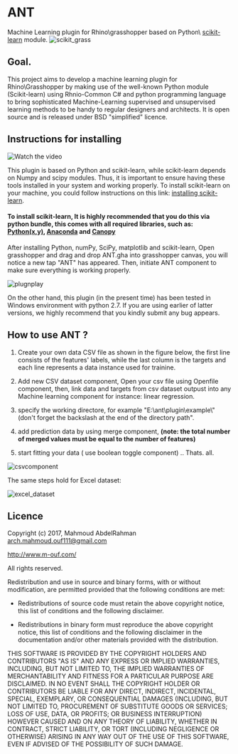 # ANT
Machine Learning plugin for Rhino\grasshopper based on Python\ [scikit-learn](http://scikit-learn.org/) module.
![scikit_grass](https://cloud.githubusercontent.com/assets/6969514/26666295/73118c52-469f-11e7-9c9b-b2f44c41ab3a.png)

## Goal.
This project aims to develop a machine learning plugin for Rhino\Grasshopper by making use of the well-known Python module (Scikit-learn) using Rhnio-Common C# and python programming language to bring sophisticated Machine-Learning supervised and unsupervised learning methods to be handy to regular designers and architects. It is open source and is released under BSD "simplified" licence.

## Instructions for installing

![Watch the video](https://youtu.be/3rqW-VltR_Q)

This plugin is based on Python and scikit-learn, while scikit-learn depends on Numpy and scipy modules. Thus, it is important to ensure having these tools installed in your system and working properly.
To install scikit-learn on your machine, you could follow instructions on this link: [installing scikit-learn](http://scikit-learn.org/stable/install.html).

#### To install scikit-learn, It is highly recommended that you do this via python bundle, this comes with all required libraries, such as: [Python(x,y)](http://python-xy.github.io/), [Anaconda](https://www.continuum.io/downloads) and [Canopy](https://www.enthought.com/products/canopy/)

After installing Python, numPy, SciPy, matplotlib and scikit-learn, Open grasshopper and drag and drop ANT.gha into grasshopper canvas, you will notice a new tap "ANT" has appeared. Then, initiate ANT component to make sure everything is working properly.

![plugnplay](https://cloud.githubusercontent.com/assets/6969514/26765670/03332d34-4981-11e7-9778-d209cf9b3bcd.jpg)

On the other hand, this plugin (in the present time) has been tested in Windows environment with python 2.7. If you are using earlier of latter versions, we highly recommend that you kindly submit any bug appears. 

## How to use ANT ?

1. Create your own data CSV file as shown in the figure below, the first line consists of the features' labels, while the last column is the targets and each line represents a data instance used for trainine. 

2. Add new CSV dataset component, Open your csv file using Openfile component, then, link data and targets from csv dataset outpust into any Machine learning component for instance: linear regression.

3. specify the working directore, for example "E:\ant\plugin\example\\" (don't forget the backslash at the end of the directory path". 

4. add prediction data by using merge component, **(note: the total number of merged values must be equal to the number of features)**

5. start fitting your data ( use boolean toggle component) .. Thats. all.


![csvcomponent](https://user-images.githubusercontent.com/6969514/27114267-aac9b728-50c2-11e7-9d73-9cc7ca16eb19.jpg)

The same steps hold for Excel dataset:

![excel_dataset](https://user-images.githubusercontent.com/6969514/27114445-080d49b2-50c4-11e7-9c44-145f18129bde.jpg)


## Licence
Copyright (c) 2017, Mahmoud AbdelRahman <arch.mahmoud.ouf111@gmail.com> 

http://www.m-ouf.com/ 

All rights reserved.

Redistribution and use in source and binary forms, with or without
modification, are permitted provided that the following conditions are met:

* Redistributions of source code must retain the above copyright notice, this
  list of conditions and the following disclaimer.

* Redistributions in binary form must reproduce the above copyright notice,
  this list of conditions and the following disclaimer in the documentation
  and/or other materials provided with the distribution.

THIS SOFTWARE IS PROVIDED BY THE COPYRIGHT HOLDERS AND CONTRIBUTORS "AS IS"
AND ANY EXPRESS OR IMPLIED WARRANTIES, INCLUDING, BUT NOT LIMITED TO, THE
IMPLIED WARRANTIES OF MERCHANTABILITY AND FITNESS FOR A PARTICULAR PURPOSE ARE
DISCLAIMED. IN NO EVENT SHALL THE COPYRIGHT HOLDER OR CONTRIBUTORS BE LIABLE
FOR ANY DIRECT, INDIRECT, INCIDENTAL, SPECIAL, EXEMPLARY, OR CONSEQUENTIAL
DAMAGES (INCLUDING, BUT NOT LIMITED TO, PROCUREMENT OF SUBSTITUTE GOODS OR
SERVICES; LOSS OF USE, DATA, OR PROFITS; OR BUSINESS INTERRUPTION) HOWEVER
CAUSED AND ON ANY THEORY OF LIABILITY, WHETHER IN CONTRACT, STRICT LIABILITY,
OR TORT (INCLUDING NEGLIGENCE OR OTHERWISE) ARISING IN ANY WAY OUT OF THE USE
OF THIS SOFTWARE, EVEN IF ADVISED OF THE POSSIBILITY OF SUCH DAMAGE.

